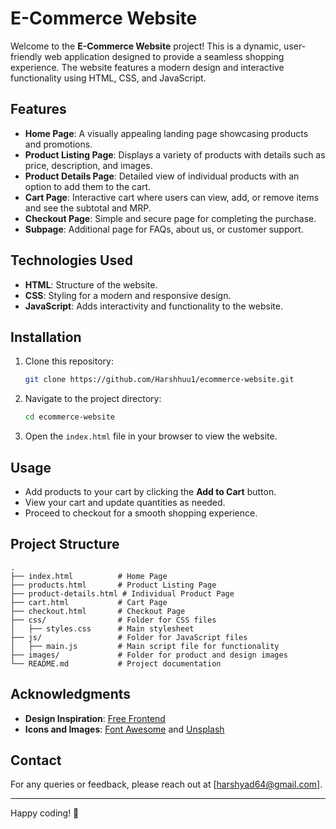 # E-Commerce Website

Welcome to the **E-Commerce Website** project! This is a dynamic, user-friendly web application designed to provide a seamless shopping experience. The website features a modern design and interactive functionality using HTML, CSS, and JavaScript.

## Features

- **Home Page**: A visually appealing landing page showcasing products and promotions.
- **Product Listing Page**: Displays a variety of products with details such as price, description, and images.
- **Product Details Page**: Detailed view of individual products with an option to add them to the cart.
- **Cart Page**: Interactive cart where users can view, add, or remove items and see the subtotal and MRP.
- **Checkout Page**: Simple and secure page for completing the purchase.
- **Subpage**: Additional page for FAQs, about us, or customer support.

## Technologies Used

- **HTML**: Structure of the website.
- **CSS**: Styling for a modern and responsive design.
- **JavaScript**: Adds interactivity and functionality to the website.

## Installation

1. Clone this repository:
   ```bash
   git clone https://github.com/Harshhuu1/ecommerce-website.git
   ```
2. Navigate to the project directory:
   ```bash
   cd ecommerce-website
   ```
3. Open the `index.html` file in your browser to view the website.

## Usage

- Add products to your cart by clicking the **Add to Cart** button.
- View your cart and update quantities as needed.
- Proceed to checkout for a smooth shopping experience.

## Project Structure

```plaintext
.
├── index.html          # Home Page
├── products.html       # Product Listing Page
├── product-details.html # Individual Product Page
├── cart.html           # Cart Page
├── checkout.html       # Checkout Page
├── css/                # Folder for CSS files
│   ├── styles.css      # Main stylesheet
├── js/                 # Folder for JavaScript files
│   ├── main.js         # Main script file for functionality
├── images/             # Folder for product and design images
└── README.md           # Project documentation
```




## Acknowledgments

- **Design Inspiration**: [Free Frontend](https://freefrontend.com/)
- **Icons and Images**: [Font Awesome](https://fontawesome.com/) and [Unsplash](https://unsplash.com/)

## Contact

For any queries or feedback, please reach out at [harshyad64@gmail.com].

---

Happy coding! 🚀

